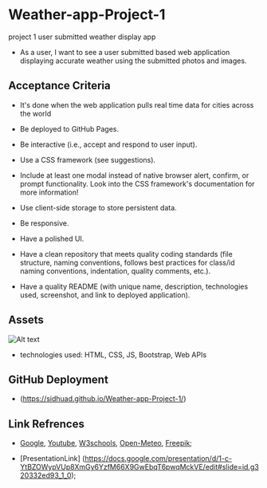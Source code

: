 # Weather-app-Project-1
project 1 user submitted weather display app 

* As a user, I want to see a user submitted based web application displaying accurate weather using the submitted photos and images.

## Acceptance Criteria

* It's done when the web application pulls real time data for cities across the world

* Be deployed to GitHub Pages.

* Be interactive (i.e., accept and respond to user input).

* Use a CSS framework (see suggestions).

* Include at least one modal instead of native browser alert, confirm, or prompt functionality. Look into the CSS framework's documentation for more information!

* Use client-side storage to store persistent data.

* Be responsive.

* Have a polished UI.

* Have a clean repository that meets quality coding standards (file structure, naming conventions, follows best practices for class/id naming conventions, indentation, quality comments, etc.).

* Have a quality README (with unique name, description, technologies used, screenshot, and link to deployed application).


## Assets

![Alt text](./assets/WeatherApp.png)

* technologies used: HTML, CSS, JS, Bootstrap, Web APIs

## GitHub Deployment
* (https://sidhuad.github.io/Weather-app-Project-1/)

## Link Refrences 

* [Google](https://www.google.com), [Youtube](https://www.youtube.com), [W3schools](https://www.w3schools.com), [Open-Meteo](https://open-meteo.com), [Freepik](https://www.freepik.com/search?format=search&iconType=standard&last_filter=query&last_value=freezing+drizzle&query=freezing+drizzle&type=icon);


* [PresentationLink] (https://docs.google.com/presentation/d/1-c-YtBZOWypVUp8XmGy6YzfM66X9GwEbqT6pwqMckVE/edit#slide=id.g320332ed93_1_0);
